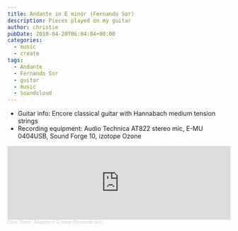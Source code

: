 ```yaml
---
title: Andante in E minor (Fernando Sor)
description: Pieces played on my guitar
author: christie
pubDate: 2010-04-20T06:04:04+00:00
categories:
  - music
  - create
tags:
  - Andante
  - Fernando Sor
  - guitar
  - music
  - Soundcloud
---
```


- Guitar info: Encore classical guitar with Hannabach medium tension strings
- Recording equipment: Audio Technica AT822 stereo mic, E-MU 0404USB, Sound Forge 10, izotope Ozone

<iframe width="100%" height="166" scrolling="no" frameborder="no" allow="autoplay" src="https://w.soundcloud.com/player/?url=https%3A//api.soundcloud.com/tracks/4109245&color=%23ff5500&auto_play=false&hide_related=false&show_comments=true&show_user=true&show_reposts=false&show_teaser=true"></iframe><div style="font-size: 10px; color: #cccccc;line-break: anywhere;word-break: normal;overflow: hidden;white-space: nowrap;text-overflow: ellipsis; font-family: Interstate,Lucida Grande,Lucida Sans Unicode,Lucida Sans,Garuda,Verdana,Tahoma,sans-serif;font-weight: 100;"><a href="https://soundcloud.com/chris-tham" title="Chris Tham" target="_blank" style="color: #cccccc; text-decoration: none;">Chris Tham</a> · <a href="https://soundcloud.com/chris-tham/sor-andante-in-e-minor-mastered" title="Andante in E minor (Fernando Sor)" target="_blank" style="color: #cccccc; text-decoration: none;">Andante in E minor (Fernando Sor)</a></div>

